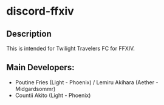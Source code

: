 # discord-ffxiv

## Description
This is intended for Twilight Travelers FC for FFXIV.

## Main Developers: 
 - Poutine Fries (Light - Phoenix) / Lemiru Akihara (Aether - Midgardsommr)
 - Countii Akito (Light - Phoenix)